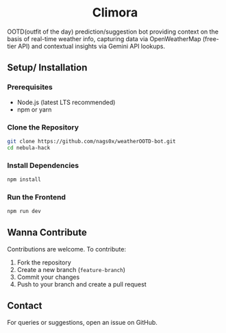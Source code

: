 <h1 align="center">Climora</h1>
OOTD(outfit of the day) prediction/suggestion bot providing context on the basis of real-time weather info, capturing data via OpenWeatherMap (free-tier API) and contextual insights via Gemini API lookups.

## Setup/ Installation

### Prerequisites
- Node.js (latest LTS recommended)
- npm or yarn

### Clone the Repository
```sh
git clone https://github.com/nags0x/weatherOOTD-bot.git
cd nebula-hack
```

### Install Dependencies
```sh
npm install
```

### Run the Frontend
```sh
npm run dev
```

## Wanna Contribute
Contributions are welcome. To contribute:
1. Fork the repository
2. Create a new branch (`feature-branch`)
3. Commit your changes
4. Push to your branch and create a pull request

## Contact
For queries or suggestions, open an issue on GitHub.

